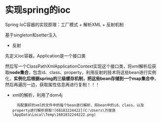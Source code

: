 # 实现spring的ioc

Spring IoC容器的实现原理：工厂模式 + 解析XML + 反射机制

基于singleton和setter注入



- 反射

先定义ioc容器，Application是一个接口类



然后写一个ClassPathXmlApplicationContext实现这个接口类，将xml解析后获取**node集合**，包含id、class、property，利用反射的技术将这些bean进行实例化，**实例化后根据spring的三级缓存机制，把这些bean存储到一个map集合中**，然后再遍历一边，获取属性信息再进行复制！！！

* xml的解析，利用了dom4j

		将配置好的xml的文件中的每个bean进行解析，将bean中的id，class，以及property进行解析获取![68183224422](C:\Users\万俊良\AppData\Local\Temp\1681832244222.png)




